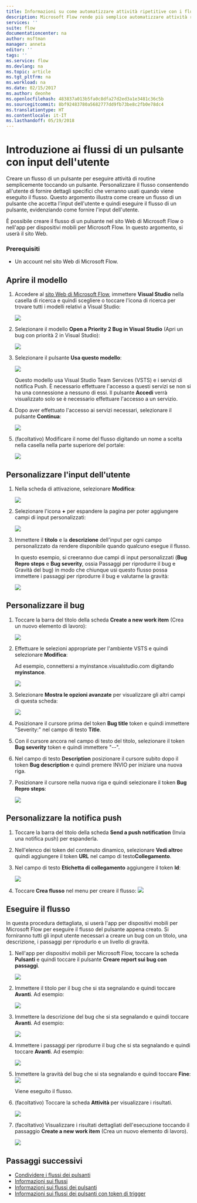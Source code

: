```yaml
---
title: Informazioni su come automatizzare attività ripetitive con i flussi attivati da un pulsante che accettano input dell'utente| Microsoft Docs
description: Microsoft Flow rende più semplice automatizzare attività ripetitive. I flussi possono anche accettare l'input dell'utente durante l'esecuzione di un'attività ripetitiva.
services: ''
suite: flow
documentationcenter: na
author: msftman
manager: anneta
editor: ''
tags: ''
ms.service: flow
ms.devlang: na
ms.topic: article
ms.tgt_pltfrm: na
ms.workload: na
ms.date: 02/15/2017
ms.author: deonhe
ms.openlocfilehash: 483837a013b5fa0c8dfa27d2ed3a1e3481c36c5b
ms.sourcegitcommit: 8bf92483780a5682777dd9fb73be8c2fb0e78dc4
ms.translationtype: HT
ms.contentlocale: it-IT
ms.lasthandoff: 05/19/2018
---
```

# <a name="introducing-button-flows-with-user-input"></a>Introduzione ai flussi di un pulsante con input dell'utente
Creare un flusso di un pulsante per eseguire attività di routine semplicemente toccando un pulsante. Personalizzare il flusso consentendo all'utente di fornire dettagli specifici che verranno usati quando viene eseguito il flusso. Questo argomento illustra come creare un flusso di un pulsante che accetta l'input dell'utente e quindi eseguire il flusso di un pulsante, evidenziando come fornire l'input dell'utente.

È possibile creare il flusso di un pulsante nel sito Web di Microsoft Flow o nell'app per dispositivi mobili per Microsoft Flow. In questo argomento, si userà il sito Web.

### <a name="prerequisites"></a>Prerequisiti
* Un account nel sito Web di Microsoft Flow.

## <a name="open-the-template"></a>Aprire il modello
1. Accedere al [sito Web di Microsoft Flow](https://flow.microsoft.com), immettere **Visual Studio** nella casella di ricerca e quindi scegliere o toccare l'icona di ricerca per trovare tutti i modelli relativi a Visual Studio:
   
    ![](./media/button-flow-with-user-input-tokens/1.png)  
2. Selezionare il modello **Open a Priority 2 Bug in Visual Studio** (Apri un bug con priorità 2 in Visual Studio):
   
    ![](./media/button-flow-with-user-input-tokens/2.png)  
3. Selezionare il pulsante **Usa questo modello**:
   
    ![](./media/button-flow-with-user-input-tokens/3.png)  
   
    Questo modello usa Visual Studio Team Services (VSTS) e i servizi di notifica Push. È necessario effettuare l'accesso a questi servizi se non si ha una connessione a nessuno di essi. Il pulsante **Accedi** verrà visualizzato solo se è necessario effettuare l'accesso a un servizio.
4. Dopo aver effettuato l'accesso ai servizi necessari, selezionare il pulsante **Continua**:
   
    ![](./media/button-flow-with-user-input-tokens/4.png)  
5. (facoltativo) Modificare il nome del flusso digitando un nome a scelta nella casella nella parte superiore del portale:
   
    ![](./media/button-flow-with-user-input-tokens/5.png)

## <a name="customize-the-user-input"></a>Personalizzare l'input dell'utente
1. Nella scheda di attivazione, selezionare **Modifica**:
   
    ![](./media/button-flow-with-user-input-tokens/6.png)  
2. Selezionare l'icona **+** per espandere la pagina per poter aggiungere campi di input personalizzati:
   
    ![](./media/button-flow-with-user-input-tokens/7.png)
3. Immettere il **titolo** e la **descrizione** dell'input per ogni campo personalizzato da rendere disponibile quando qualcuno esegue il flusso.  
   
    In questo esempio, si creeranno due campi di input personalizzati (**Bug Repro steps** e **Bug severity**, ossia Passaggi per riprodurre il bug e Gravità del bug) in modo che chiunque usi questo flusso possa immettere i passaggi per riprodurre il bug e valutarne la gravità:  
   
    ![](./media/button-flow-with-user-input-tokens/8.png)

## <a name="customize-the-bug"></a>Personalizzare il bug
1. Toccare la barra del titolo della scheda **Create a new work item** (Crea un nuovo elemento di lavoro):
   
    ![](./media/button-flow-with-user-input-tokens/9.png)  
2. Effettuare le selezioni appropriate per l'ambiente VSTS e quindi selezionare **Modifica**:
   
    Ad esempio, connettersi a myinstance.visualstudio.com digitando **myinstance**.
   
    ![](./media/button-flow-with-user-input-tokens/10.png)  
3. Selezionare **Mostra le opzioni avanzate** per visualizzare gli altri campi di questa scheda:
   
    ![](./media/button-flow-with-user-input-tokens/11.png)  
4. Posizionare il cursore prima del token **Bug title** token e quindi immettere "Severity:" nel campo di testo **Title**.
5. Con il cursore ancora nel campo di testo del titolo, selezionare il token **Bug severity** token e quindi immettere "--".  
6. Nel campo di testo **Description** posizionare il cursore subito dopo il token **Bug description** e quindi premere INVIO per iniziare una nuova riga.
7. Posizionare il cursore nella nuova riga e quindi selezionare il token **Bug Repro steps**:
   
    ![](./media/button-flow-with-user-input-tokens/12.png)

## <a name="customize-the-push-notification"></a>Personalizzare la notifica push
1. Toccare la barra del titolo della scheda **Send a push notification** (Invia una notifica push) per espanderla.
2. Nell'elenco dei token del contenuto dinamico, selezionare **Vedi altro**e quindi aggiungere il token **URL** nel campo di testo**Collegamento**.
3. Nel campo di testo **Etichetta di collegamento** aggiungere il token **Id**:
   
    ![](./media/button-flow-with-user-input-tokens/13.png)  
4. Toccare **Crea flusso** nel menu per creare il flusso: ![](./media/button-flow-with-user-input-tokens/14.png)  

## <a name="run-your-flow"></a>Eseguire il flusso
In questa procedura dettagliata, si userà l'app per dispositivi mobili per Microsoft Flow per eseguire il flusso del pulsante appena creato. Si forniranno tutti gli input utente necessari a creare un bug con un titolo, una descrizione, i passaggi per riprodurlo e un livello di gravità.  

1. Nell'app per dispositivi mobili per Microsoft Flow, toccare la scheda **Pulsanti** e quindi toccare il pulsante **Creare report sui bug con passaggi**.
   
    ![](./media/button-flow-with-user-input-tokens/runmt1.png)  
2. Immettere il titolo per il bug che si sta segnalando e quindi toccare **Avanti**. Ad esempio:
   
    ![](./media/button-flow-with-user-input-tokens/runmt2.png)  
3. Immettere la descrizione del bug che si sta segnalando e quindi toccare **Avanti**. Ad esempio:
   
    ![](./media/button-flow-with-user-input-tokens/runmt3.png)  
4. Immettere i passaggi per riprodurre il bug che si sta segnalando e quindi toccare **Avanti**. Ad esempio:
   
    ![](./media/button-flow-with-user-input-tokens/runmt3-1.png)  
5. Immettere la gravità del bug che si sta segnalando e quindi toccare **Fine**:  
    ![](./media/button-flow-with-user-input-tokens/runmt3-2.png)  
   
    Viene eseguito il flusso.
6. (facoltativo) Toccare la scheda **Attività** per visualizzare i risultati.
   
    ![](./media/button-flow-with-user-input-tokens/runmt5.png)  
7. (facoltativo) Visualizzare i risultati dettagliati dell'esecuzione toccando il passaggio **Create a new work item** (Crea un nuovo elemento di lavoro).
   
    ![](./media/button-flow-with-user-input-tokens/runmt6.png)  

## <a name="next-steps"></a>Passaggi successivi
* [Condividere i flussi dei pulsanti](share-buttons.md)
* [Informazioni sui flussi](guided-learning/get-started.yml?tutorial-step=1)  
* [Informazioni sui flussi dei pulsanti](introduction-to-button-flows.md)  
* [Informazioni sui flussi dei pulsanti con token di trigger](introduction-to-button-trigger-tokens.md)  

